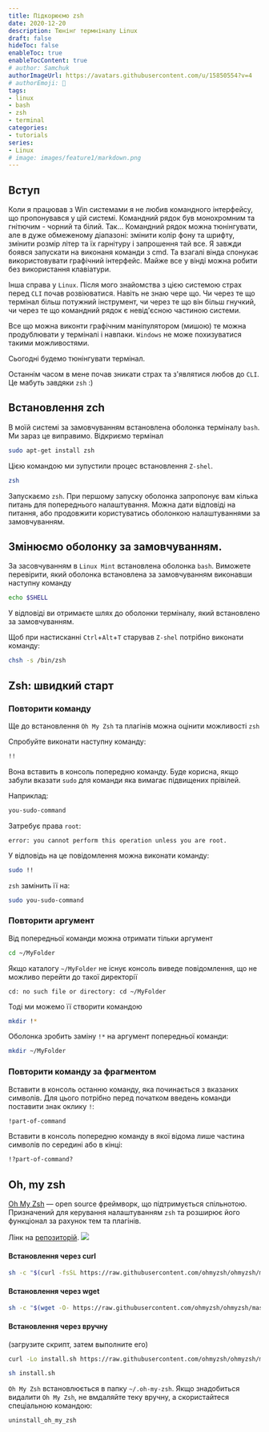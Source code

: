 ```yaml
---
title: Підкорюємо zsh
date: 2020-12-20
description: Тюнінг термніналу Linux
draft: false
hideToc: false
enableToc: true
enableTocContent: true
# author: Samchuk
authorImageUrl: https://avatars.githubusercontent.com/u/15850554?v=4
# authorEmoji: 🤖
tags:
- linux
- bash
- zsh
- terminal
categories:
- tutorials
series:
- Linux
# image: images/feature1/markdown.png
---
```

<!-- ---
title: "Підкорюємо zsh"
description : "Тюнінг термніналу Linux"
# weight: 1
date: 2020-12-20
tags:
- linux
- bash
- zsh
- terminal
categories:
- tutorials
cover: "https://trofimovdigital.ru/wp-content/uploads/oh-my-zsh/oh-my-zsh.jpg"
draft: fasle
# license: "BY-NC-SA"
--- -->

## Вступ

Коли я працював з Win системами я не любив командного 
інтерфейсу, що пропонувався у цій системі. Командний 
рядок був монохромним та гнітючим - чорний та білий.
Так... Командний рядок можна тюнінгувати, але в дуже
обмеженому діапазоні: змінити колір фону та шрифту,
змінити розмір літер та їх гарнітуру і запрошення тай 
все.
Я завжди боявся запускати на виконаня команди з cmd. 
Та взагалі вінда спонукає використовувати графічний 
інтерфейс. Майже все у вінді можна робити без 
використання клавіатури.

Інша справа у `Linux`. Після мого знайомства з цією 
системою страх перед `CLI` почав розвіюватися. Навіть
не знаю чере що. Чи через те що термінал більш потужний
інструмент, чи через те що він більш гнучкий, чи через
те що командний рядок є невід'єсною частиною системи.

Все що можна виконти графічним маніпулятором (мишою)
те можна продублювати у терміналі і навпаки. `Windows`
не може похизуватися такими можливостями.

Сьогодні будемо тюнінгувати термінал. 

Останнім часом в мене почав зникати страх та з'являтися
любов до `CLI`. Це мабуть завдяки `zsh` :)

## Встановлення zch

В моїй системі за замовчуванням встановлена оболонка 
терміналу `bash`. Ми зараз це виправимо. Відкриємо
термінал

```bash 
sudo apt-get install zsh
```

Цією командою ми зупустили процес встановлення `Z-shel`.

```bash
zsh
```
Запускаємо `zsh`. При першому запуску оболонка запропонує
вам кілька питань для попереднього налаштування. Можна дати
відповіді на питання, або продовжити користуватись оболонкою
налаштуваннями за замовчуванням.

## Змінюємо оболонку за замовчуванням.

За засовчуванням в `Linux Mint` встановлена оболонка `bash`.
Виможете перевірити, який оболонка встановлена за замовчуванням
виконавши наступну команду

```bash
echo $SHELL
```
У відповіді ви отримаєте шлях до оболонки  терміналу, який
встановлено за замовчуванням.

Щоб при настисканні `Ctrl`+`Alt`+`T` старував `Z-shel` потрібно 
виконати команду: 
```bash
chsh -s /bin/zsh
```

## Zsh: швидкий старт

### Повторити команду
Ще до встановлення `Oh My Zsh` та плагінів можна оцінити 
можливості `zsh`

Спробуйте виконати наступну команду:

```zsh
!!
```
Вона вставить в консоль попередню команду. Буде корисна, якщо забули 
вказати `sudo` для команди яка вимагає підвищених прівілей.

Наприклад:
```zsh
you-sudo-command
```
Затребує права `root`:
```
error: you cannot perform this operation unless you are root.
```
У відповідь на це повідомлення можна виконати команду:
```zsh
sudo !!
```
`zsh` замінить її на:
```zsh
sudo you-sudo-command
```

### Повторити аргумент

Від попередньої команди можна отримати тільки аргумент

```zsh
cd ~/MyFolder
```
Якщо каталогу `~/MyFolder` не існує консоль виведе повідомлення, що не можливо
перейти до такої директорії
```
cd: no such file or directory: cd ~/MyFolder
```
Тоді ми можемо її створити командою
```zsh
mkdir !*
```
Оболонка зробить заміну `!*` на аргумент попередньої команди:
```zsh
mkdir ~/MyFolder
```

### Повторити команду за фрагментом

Вставити в консоль останню команду, яка починається з вказаних символів.
Для цього потрібно перед початком введень команди поставити знак оклику `!`:

```zsh
!part-of-command
```
Вставити в консоль попередню команду в якої відома лише частина символів по середині або в кінці:
```zsh
!?part-of-command?
```
<!-- Наприклад `!?VIDEO?` з моїєї історії команд після натиснення `Tab`, перетвориться в:
```zsh
git push --set-upstream origin dt.feature.VIDEO-10000
```

Опечатку в последней введенной команде можно исправить так:

^dc^cd

А с помощью следующей команды удобно сделать бэкап файла.

cp nginx.conf{,.bak}

Конструкция выше аналогична команде:

cp nginx.conf nginx.conf.bak

Следующая конструкция удалит ранее распакованные файлы. Будет полезна если вы распаковали архив tar.gz не в тот каталог.

rm -f `tar ztf /path/to/file.tar.gz`

Примеры выше, малая доля того, что умеет Zsh. Еще больше возможностей открывается при использовании фреймворка Oh My Zsh. -->

## Oh, my zsh

[Oh My Zsh](https://ohmyz.sh/) — open source фреймворк, що підтримується
спільнотою. Призначений для керування налаштуванням `zsh` та розширює його 
функціонал за рахунок тем та плагінів.

Лінк на [репозиторiй](https://github.com/ohmyzsh/ohmyzsh).
![](https://trofimovdigital.ru/wp-content/uploads/oh-my-term/oh-my-zsh-768x474.png)

#### Встановлення через curl

```zsh
sh -c "$(curl -fsSL https://raw.githubusercontent.com/ohmyzsh/ohmyzsh/master/tools/install.sh)"
```

#### Встановлення через wget

```zsh
sh -c "$(wget -O- https://raw.githubusercontent.com/ohmyzsh/ohmyzsh/master/tools/install.sh)"
```
#### Встановлення через вручну

 (загрузите скрипт, затем выполните его)
```zsh
curl -Lo install.sh https://raw.githubusercontent.com/ohmyzsh/ohmyzsh/master/tools/install.sh

sh install.sh
```

`Oh My Zsh` встановлюється в папку `~/.oh-my-zsh`. Якщо знадобиться видалити `Oh My Zsh`, не вмдаляйте теку вручну, а скористайтеся спеціальною командою:
```zsh
uninstall_oh_my_zsh
```
